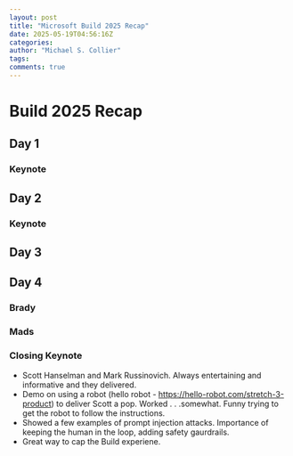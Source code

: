 ```yaml
---
layout: post
title: "Microsoft Build 2025 Recap"
date: 2025-05-19T04:56:16Z
categories:
author: "Michael S. Collier"
tags:
comments: true
---
```


# Build 2025 Recap

## Day 1

### Keynote

## Day 2

### Keynote

## Day 3

## Day 4

### Brady

### Mads

### Closing Keynote
- Scott Hanselman and Mark Russinovich. Always entertaining and informative and they delivered.
- Demo on using a robot (hello robot - https://hello-robot.com/stretch-3-product) to deliver Scott a pop. Worked . . .somewhat. Funny trying to get the robot to follow the instructions.
- Showed a few examples of prompt injection attacks.  Importance of keeping the human in the loop, adding safety gaurdrails.
- Great way to cap the Build experiene.

